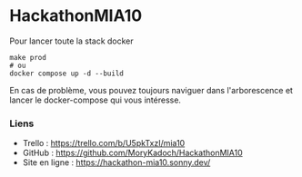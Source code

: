 # HackathonMIA10

Pour lancer toute la stack docker

```shell
make prod
# ou
docker compose up -d --build
```

En cas de problème, vous pouvez toujours naviguer dans l'arborescence et lancer le docker-compose qui vous intéresse.

### Liens

- Trello : https://trello.com/b/U5pkTxzI/mia10
- GitHub : https://github.com/MoryKadoch/HackathonMIA10
- Site en ligne : https://hackathon-mia10.sonny.dev/
